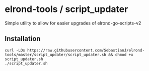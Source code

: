 # elrond-tools / script_updater

Simple utility to allow for easier upgrades of elrond-go-scripts-v2

## Installation

```
curl -LOs https://raw.githubusercontent.com/SebastianJ/elrond-tools/master/script_updater/script_updater.sh && chmod +x script_updater.sh
./script_updater.sh
```
